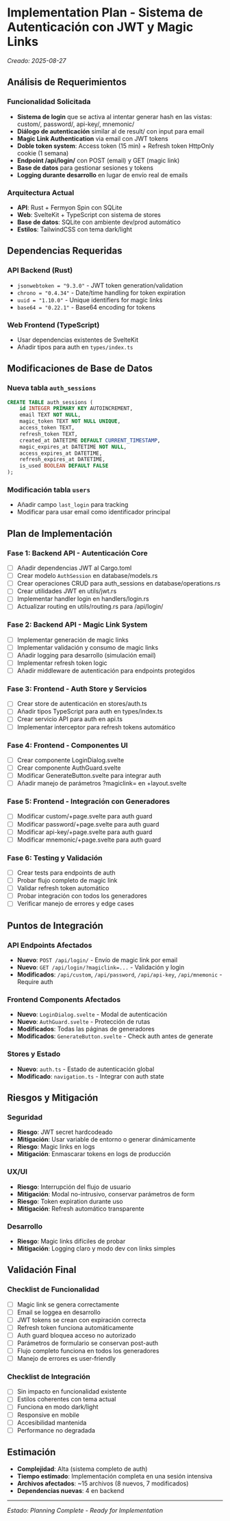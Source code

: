 # Implementation Plan - Sistema de Autenticación con JWT y Magic Links
*Creado: 2025-08-27*

## Análisis de Requerimientos

### Funcionalidad Solicitada
- **Sistema de login** que se activa al intentar generar hash en las vistas: custom/, password/, api-key/, mnemonic/
- **Diálogo de autenticación** similar al de result/ con input para email
- **Magic Link Authentication** via email con JWT tokens
- **Doble token system**: Access token (15 min) + Refresh token HttpOnly cookie (1 semana)
- **Endpoint /api/login/** con POST (email) y GET (magic link)
- **Base de datos** para gestionar sesiones y tokens
- **Logging durante desarrollo** en lugar de envío real de emails

### Arquitectura Actual
- **API**: Rust + Fermyon Spin con SQLite
- **Web**: SvelteKit + TypeScript con sistema de stores
- **Base de datos**: SQLite con ambiente dev/prod automático
- **Estilos**: TailwindCSS con tema dark/light

## Dependencias Requeridas

### API Backend (Rust)
- `jsonwebtoken = "9.3.0"` - JWT token generation/validation
- `chrono = "0.4.34"` - Date/time handling for token expiration
- `uuid = "1.10.0"` - Unique identifiers for magic links
- `base64 = "0.22.1"` - Base64 encoding for tokens

### Web Frontend (TypeScript)
- Usar dependencias existentes de SvelteKit
- Añadir tipos para auth en `types/index.ts`

## Modificaciones de Base de Datos

### Nueva tabla `auth_sessions`
```sql
CREATE TABLE auth_sessions (
    id INTEGER PRIMARY KEY AUTOINCREMENT,
    email TEXT NOT NULL,
    magic_token TEXT NOT NULL UNIQUE,
    access_token TEXT,
    refresh_token TEXT,
    created_at DATETIME DEFAULT CURRENT_TIMESTAMP,
    magic_expires_at DATETIME NOT NULL,
    access_expires_at DATETIME,
    refresh_expires_at DATETIME,
    is_used BOOLEAN DEFAULT FALSE
);
```

### Modificación tabla `users`
- Añadir campo `last_login` para tracking
- Modificar para usar email como identificador principal

## Plan de Implementación

### Fase 1: Backend API - Autenticación Core
- [ ] Añadir dependencias JWT al Cargo.toml
- [ ] Crear modelo `AuthSession` en database/models.rs
- [ ] Crear operaciones CRUD para auth_sessions en database/operations.rs
- [ ] Crear utilidades JWT en utils/jwt.rs
- [ ] Implementar handler login en handlers/login.rs
- [ ] Actualizar routing en utils/routing.rs para /api/login/

### Fase 2: Backend API - Magic Link System
- [ ] Implementar generación de magic links
- [ ] Implementar validación y consumo de magic links
- [ ] Añadir logging para desarrollo (simulación email)
- [ ] Implementar refresh token logic
- [ ] Añadir middleware de autenticación para endpoints protegidos

### Fase 3: Frontend - Auth Store y Servicios
- [ ] Crear store de autenticación en stores/auth.ts
- [ ] Añadir tipos TypeScript para auth en types/index.ts
- [ ] Crear servicio API para auth en api.ts
- [ ] Implementar interceptor para refresh tokens automático

### Fase 4: Frontend - Componentes UI
- [ ] Crear componente LoginDialog.svelte
- [ ] Crear componente AuthGuard.svelte
- [ ] Modificar GenerateButton.svelte para integrar auth
- [ ] Añadir manejo de parámetros ?magiclink= en +layout.svelte

### Fase 5: Frontend - Integración con Generadores
- [ ] Modificar custom/+page.svelte para auth guard
- [ ] Modificar password/+page.svelte para auth guard
- [ ] Modificar api-key/+page.svelte para auth guard
- [ ] Modificar mnemonic/+page.svelte para auth guard

### Fase 6: Testing y Validación
- [ ] Crear tests para endpoints de auth
- [ ] Probar flujo completo de magic link
- [ ] Validar refresh token automático
- [ ] Probar integración con todos los generadores
- [ ] Verificar manejo de errores y edge cases

## Puntos de Integración

### API Endpoints Afectados
- **Nuevo**: `POST /api/login/` - Envío de magic link por email
- **Nuevo**: `GET /api/login/?magiclink=...` - Validación y login
- **Modificados**: `/api/custom`, `/api/password`, `/api/api-key`, `/api/mnemonic` - Require auth

### Frontend Components Afectados
- **Nuevo**: `LoginDialog.svelte` - Modal de autenticación
- **Nuevo**: `AuthGuard.svelte` - Protección de rutas
- **Modificados**: Todas las páginas de generadores
- **Modificados**: `GenerateButton.svelte` - Check auth antes de generate

### Stores y Estado
- **Nuevo**: `auth.ts` - Estado de autenticación global
- **Modificado**: `navigation.ts` - Integrar con auth state

## Riesgos y Mitigación

### Seguridad
- **Riesgo**: JWT secret hardcodeado
- **Mitigación**: Usar variable de entorno o generar dinámicamente
- **Riesgo**: Magic links en logs
- **Mitigación**: Enmascarar tokens en logs de producción

### UX/UI
- **Riesgo**: Interrupción del flujo de usuario
- **Mitigación**: Modal no-intrusivo, conservar parámetros de form
- **Riesgo**: Token expiration durante uso
- **Mitigación**: Refresh automático transparente

### Desarrollo
- **Riesgo**: Magic links difíciles de probar
- **Mitigación**: Logging claro y modo dev con links simples

## Validación Final

### Checklist de Funcionalidad
- [ ] Magic link se genera correctamente
- [ ] Email se loggea en desarrollo
- [ ] JWT tokens se crean con expiración correcta
- [ ] Refresh token funciona automáticamente  
- [ ] Auth guard bloquea acceso no autorizado
- [ ] Parámetros de formulario se conservan post-auth
- [ ] Flujo completo funciona en todos los generadores
- [ ] Manejo de errores es user-friendly

### Checklist de Integración
- [ ] Sin impacto en funcionalidad existente
- [ ] Estilos coherentes con tema actual
- [ ] Funciona en modo dark/light
- [ ] Responsive en mobile
- [ ] Accesibilidad mantenida
- [ ] Performance no degradada

## Estimación
- **Complejidad**: Alta (sistema completo de auth)
- **Tiempo estimado**: Implementación completa en una sesión intensiva
- **Archivos afectados**: ~15 archivos (8 nuevos, 7 modificados)
- **Dependencias nuevas**: 4 en backend

---
*Estado: Planning Complete - Ready for Implementation*